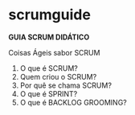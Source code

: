 # scrumguide

**GUIA SCRUM DIDÁTICO**

Coisas Ágeis sabor SCRUM

1. O que é SCRUM?
2. Quem criou o SCRUM?
3. Por quê se chama SCRUM?
4. O que é SPRINT?
5. O que é BACKLOG GROOMING?


